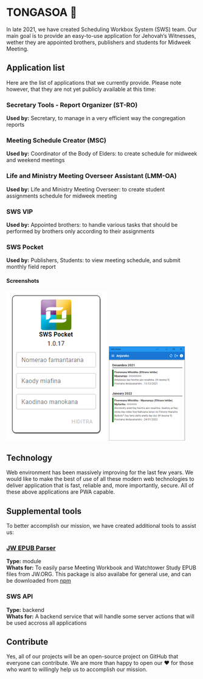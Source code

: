 # TONGASOA 👋

In late 2021, we have created Scheduling Workbox System (SWS) team. Our main goal is to provide an easy-to-use application for Jehovah’s Witnesses, wether they are appointed brothers, publishers and students for Midweek Meeting.

## Application list

Here are the list of applications that we currently provide. Please note however, that they are not yet publicly available at this time:

### Secretary Tools - Report Organizer (ST-RO)
**Used by:** Secretary, to manage in a very efficient way the congregation reports

### Meeting Schedule Creator (MSC)  
**Used by:** Coordinator of the Body of Elders: to create schedule for midweek and weekend meetings

### Life and Ministry Meeting Overseer Assistant (LMM-OA)
**Used by:** Life and Ministry Meeting Overseer: to create student assignments schedule for midweek meeting

### SWS VIP
**Used by:** Appointed brothers: to handle various tasks that should be performed by brothers only according to their assignments

### SWS Pocket
**Used by:** Publishers, Students: to view meeting schedule, and submit monthly field report
#### Screenshots
![SWS Login Page](img/sws-pocket-login.png "SWS Pocket Login") ![SWS Home Page](img/sws-pocket-home.png "SWS Pocket Home")

## Technology

Web environment has been massively improving for the last few years. We would like to make the best of use of all these modern web technologies to deliver application that is fast, reliable and, more importantly, secure. All of these above applications are PWA capable.

## Supplemental tools

To better accomplish our mission, we have created additional tools to assist us:

### [JW EPUB Parser](https://github.com/sws2apps/jw-epub-parser#readme)
**Type:** module  
**Whats for:** To easily parse Meeting Workbook and Watchtower Study EPUB files from JW.ORG. This package is also availabe for general use, and can be downloaded from [npm](https://www.npmjs.com/package/jw-epub-parser)

### SWS API
**Type:** backend  
**Whats for:** A backend service that will handle some server actions that will be used accross all applications

## Contribute

Yes, all of our projects will be an open-source project on GitHub that everyone can contribute. We are more than happy to open our ❤️ for those who want to willingly help us to accomplish our mission.
